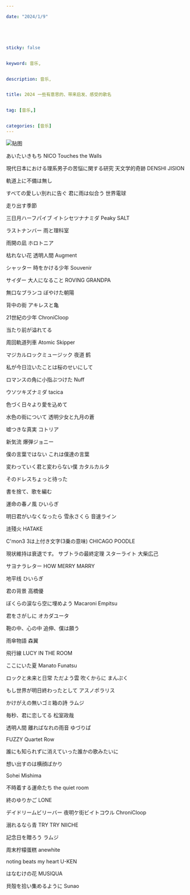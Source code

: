 ```yaml
---

date: "2024/1/9"





sticky: false


keyword: 音乐,


description: 音乐,


title: 2024 一些有意思的、带来启发、感受的歌名


tag: [音乐,]


categories: [音乐]
---
```

![贴图](https://cdn.donmai.us/original/e7/96/__firefly_honkai_and_1_more_drawn_by_yumayumab__e7963f6a564264f927bff6452c903356.jpg)

あいたいきもち  NICO Touches the Walls

現代日本における理系男子の苦悩に関する研究    天文学的奇跡 DENSHI JISION

軌道上に不備は無し

すべての愛しい別れに告ぐ   君に雨は似合う  世界電球

走り出す季節

三日月ハーフパイブ   イトシセツナナミダ Peaky SALT

ラストナンバー 雨と理科室

雨開の凪   ホロトニア

枯れない花 透明人間 Augment

シャッター  時をかける少年  Souvenir

サイダー  大人になること  ROVING GRANDPA

無口なブランコ ぼやけた朝陽

背中の街  アキレスと亀

21世紀の少年 ChroniCloop

当たり前が溢れてる  

周回軌道列車   Atomic Skipper

マジカルロックミュージック 夜道  鹤

私が今日泣いたことは桜のせいにして

ロマンスの角に小指ぶつけた  Nuff

ウソツキズナミダ  tacica

色づく日々より愛を込めて

水色の街について  透明少女と九月の蒼

嘘つきな真実  コトリア

新気流  爆弾ジョニー

僕の言葉ではない これは僕達の言葉

変わっていく君と変わらない僕  カタルカルタ

そのドレスちょっと待った

書を捨て、歌を編む

運命の春ノ風   ひいらぎ

明日君がいなくなったら 雪永さくら 音速ライン

涟殘火  HATAKE

C'mon3 3は上付き文字(3乗の意味)   CHICAGO POODLE

現状維持は衰退です。 サブトラの最終定理    スターライト 大柴広己

サヨナラレター  HOW MERRY MARRY

地平线  ひいらぎ

君の背景  高橋優

ぼくらの涙なら空に埋めよう  Macaroni Empitsu

君をさがしに   オカダユータ

鞄の中、心の中 追伸、僕は願う

雨傘物語  森翼

飛行線  LUCY IN THE ROOM

ここにいた夏 Manato Funatsu

ロックと未来と日常  ただよう雲 吹くからに  まんぷく

もし世界が明日終わったとして   アスノポラリス

かけがえの無いゴミ箱の詩  ラムジ 

毎秒、君に恋してる   松室政哉

透明人間 離ればなれの雨音  ゆづりぱ

FUZZY Quartet Row

誰にも知られずに消えていった誰かの歌みたいに

想い出すのは横顔ばかり

Sohei Mishima

不時着する運命たち the quiet room

終のゆりかご LONE

デイドリームビリーバー  夜明ケ街ビイトコウル  ChroniCloop

溺れるなら青  TRY TRY NIICHE

記念日を贈ろう ラムジ

周末柠檬蛋糕 anewhite

noting beats my heart   U-KEN

はなむけの花 MUSIQUA

貝殻を拾い集めるように   Sunao